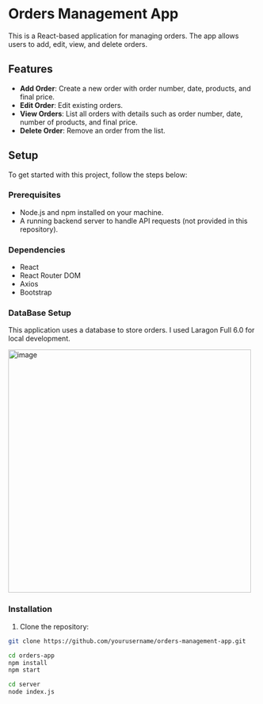# Orders Management App

This is a React-based application for managing orders. The app allows users to add, edit, view, and delete orders. 

## Features

- **Add Order**: Create a new order with order number, date, products, and final price.
- **Edit Order**: Edit existing orders.
- **View Orders**: List all orders with details such as order number, date, number of products, and final price.
- **Delete Order**: Remove an order from the list.

## Setup

To get started with this project, follow the steps below:

### Prerequisites

- Node.js and npm installed on your machine.
- A running backend server to handle API requests (not provided in this repository).

### Dependencies
- React
- React Router DOM
- Axios
- Bootstrap

### DataBase Setup
This application uses a database to store orders. I used Laragon Full 6.0 for local development.

<img width="490" alt="image" src="https://github.com/Giomarh10/AppCrud/assets/112275192/f6f7d2ec-abfe-44a7-931e-f1ea111f4b36">

### Installation

1. Clone the repository:

```bash
git clone https://github.com/yourusername/orders-management-app.git

cd orders-app
npm install
npm start

cd server
node index.js

